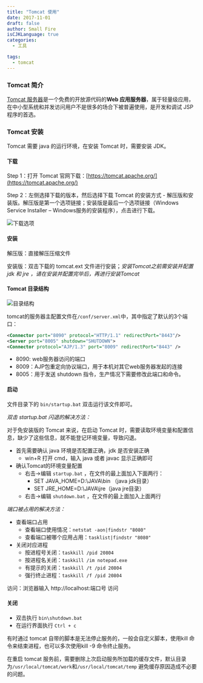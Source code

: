 ```yaml
---
title: "Tomcat 使用"
date: 2017-11-01
draft: false
author: Small Fire
isCJKLanguage: true
categories: 
  - 工具

tags: 
  - tomcat
---
```


### Tomcat 简介

[Tomcat 服务器](http://tomcat.apache.org/)是一个免费的开放源代码的**Web 应用服务器**，属于轻量级应用，在中小型系统和并发访问用户不是很多的场合下被普遍使用，是开发和调试 JSP  程序的首选。

### Tomcat 安装

Tomcat 需要 java 的运行环境，在安装 Tomcat 时，需要安装 JDK。

#### 下载

Step 1：打开 Tomcat 官网下载：[https://tomcat.apache.org/](https://tomcat.apache.org/)

Step 2：左侧选择下载的版本，然后选择下载 Tomcat 的安装方式 - 解压版和安装版。解压版是第一个选项链接；安装版是最后一个选项链接（Windows Service Installer – Windows服务的安装程序），点击进行下载。

![下载选项](/images/Tomcat/tomcat_download.png)

#### 安装

解压版：直接解压压缩文件

安装版：双击下载的 tomcat.ext 文件进行安装；*安装Tomcat之前需安装并配置 jdk 和 jre ，请在安装并配置完毕后，再进行安装Tomcat*

#### Tomcat 目录结构

![目录结构](/images/Tomcat/tomcat_dir.png)

tomcat的服务器主配置文件在`/conf/server.xml`中，其中指定了默认的3个端口：

```xml
<Connector port="8090" protocol="HTTP/1.1" redirectPort="8443"/>
<Server port="8005" shutdown="SHUTDOWN">
<Connector protocol="AJP/1.3" port="8009" redirectPort="8443" />
```

- 8090: web服务器访问的端口
- 8009：AJP包重定向协议端口，用于本机对其它web服务器发起的连接
- 8005：用于发送 shutdown 指令，生产情况下需要修改此端口和命令。

#### 启动

文件目录下的 `bin/startup.bat` 双击运行该文件即可。

*双击 startup.bat 闪退的解决方法：*

对于免安装版的 Tomcat 来说，在启动 Tomcat 时，需要读取环境变量和配置信息，缺少了这些信息，就不能登记环境变量，导致闪退。

- 首先需要确认 java 环境是否配置正确，jdk 是否安装正确
  - win+R 打开 cmd，输入 java 或者 javac 显示正确即可
- 确认Tomcat的环境变量配置
  - 右击->编辑 `startup.bat` ，在文件的最上面加入下面两行：
    - SET JAVA_HOME=D:\JAVA\bin （java jdk目录）
    - SET JRE_HOME=D:\JAVA\jre（java jre目录）
  - 右击->编辑 `shutdown.bat` ，在文件的最上面加入上面两行

*端口被占用的解决方法：*

- 查看端口占用
  - 查看端口使用情况：`netstat -aon|findstr "8080"`
  - 查看端口被哪个应用占用：`tasklist|findstr "8080"`
- 关闭对应进程
  - 按进程号关闭：`taskkill /pid 20804`
  - 按进程名关闭：`taskkill /im notepad.exe`
  - 有提示的关闭：`taskkill /t /pid 20804`
  - 强行终止进程：`taskkill /f /pid 20804`

访问：浏览器输入 http://localhost:端口号 访问

#### 关闭

- 双击执行 `bin\shutdown.bat`
- 在运行界面执行 `Ctrl + c`

有时通过 tomcat 自带的脚本是无法停止服务的，一般会自定义脚本，使用kill 命令来结束进程，也可以多次使用kill -9 命令终止服务。

在重启 tomcat 服务前，需要删除上次启动服务所加载的缓存文件，默认目录为`/usr/local/tomcat/work`和`/usr/local/tomcat/temp` 避免缓存原因造成不必要的问题。